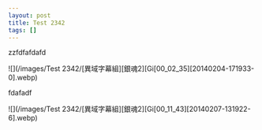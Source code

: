 ```yaml
---
layout: post
title: Test 2342
tags: []
---
```


zzfdfafdafd

![](/images/Test 2342/[異域字幕組][銀魂2][Gi[00_02_35][20140204-171933-0].webp)

fdafadf

![](/images/Test 2342/[異域字幕組][銀魂2][Gi[00_11_43][20140207-131922-6].webp)
